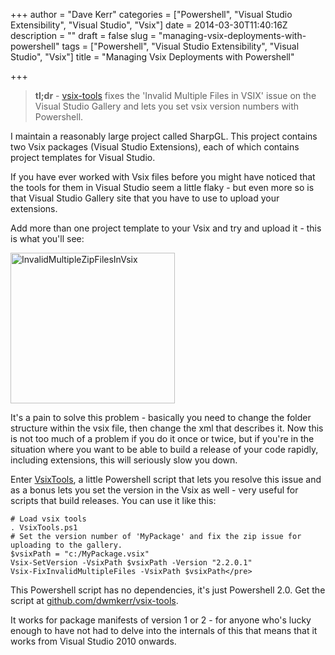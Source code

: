 +++
author = "Dave Kerr"
categories = ["Powershell", "Visual Studio Extensibility", "Visual Studio", "Vsix"]
date = 2014-03-30T11:40:16Z
description = ""
draft = false
slug = "managing-vsix-deployments-with-powershell"
tags = ["Powershell", "Visual Studio Extensibility", "Visual Studio", "Vsix"]
title = "Managing Vsix Deployments with Powershell"

+++


> **tl;dr** - [vsix-tools](https://github.com/dwmkerr/vsix-tools) fixes the 'Invalid Multiple Files in VSIX' issue on the Visual Studio Gallery and lets you set vsix version numbers with Powershell.

I maintain a reasonably large project called SharpGL. This project contains two Vsix packages (Visual Studio Extensions), each of which contains project templates for Visual Studio.

If you have ever worked with Vsix files before you might have noticed that the tools for them in Visual Studio seem a little flaky - but even more so is that Visual Studio Gallery site that you have to use to upload your extensions.

Add more than one project template to your Vsix and try and upload it - this is what you'll see:

<a href="http://www.dwmkerr.com/wp-content/uploads/2014/03/InvalidMultipleZipFilesInVsix.jpg"><img class="alignnone size-full wp-image-527" alt="InvalidMultipleZipFilesInVsix" src="http://www.dwmkerr.com/wp-content/uploads/2014/03/InvalidMultipleZipFilesInVsix.jpg" width="263" height="241" /></a>

It's a pain to solve this problem - basically you need to change the folder structure within the vsix file, then change the xml that describes it. Now this is not too much of a problem if you do it once or twice, but if you're in the situation where you want to be able to build a release of your code rapidly, including extensions, this will seriously slow you down.

Enter [VsixTools](https://github.com/dwmkerr/vsix-tools), a little Powershell script that lets you resolve this issue and as a bonus lets you set the version in the Vsix as well - very useful for scripts that build releases. You can use it like this:

```
# Load vsix tools
. VsixTools.ps1
# Set the version number of 'MyPackage' and fix the zip issue for uploading to the gallery.
$vsixPath = "c:/MyPackage.vsix"
Vsix-SetVersion -VsixPath $vsixPath -Version "2.2.0.1"
Vsix-FixInvalidMultipleFiles -VsixPath $vsixPath</pre>
```

This Powershell script has no dependencies, it's just Powershell 2.0. Get the script at [github.com/dwmkerr/vsix-tools](https://github.com/dwmkerr/vsix-tools).

It works for package manifests of version 1 or 2 - for anyone who's lucky enough to have not had to delve into the internals of this that means that it works from Visual Studio 2010 onwards.

